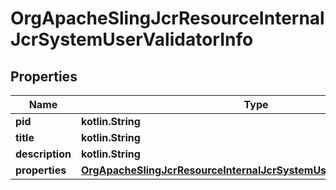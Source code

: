 
# OrgApacheSlingJcrResourceInternalJcrSystemUserValidatorInfo

## Properties
Name | Type | Description | Notes
------------ | ------------- | ------------- | -------------
**pid** | **kotlin.String** |  |  [optional]
**title** | **kotlin.String** |  |  [optional]
**description** | **kotlin.String** |  |  [optional]
**properties** | [**OrgApacheSlingJcrResourceInternalJcrSystemUserValidatorProperties**](OrgApacheSlingJcrResourceInternalJcrSystemUserValidatorProperties.md) |  |  [optional]




